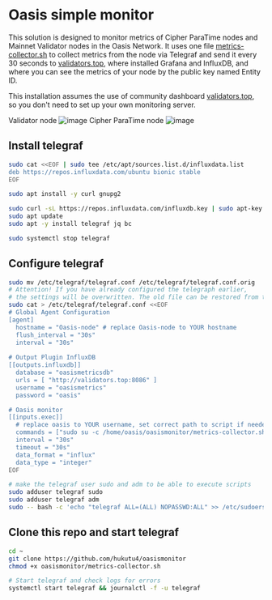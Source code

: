 # Oasis simple monitor
This solution is designed to monitor metrics of Cipher ParaTime nodes and Mainnet Validator nodes in the Oasis Network. It uses one file [metrics-collector.sh](https://github.com/hukutu4/oasismonitor/blob/main/metrics-collector.sh) to collect metrics from the node via Telegraf and send it every 30 seconds to [validators.top](https://validators.top), where installed Grafana and InfluxDB, and where you can see the metrics of your node by the public key named Entity ID.

This installation assumes the use of community dashboard [validators.top](https://validators.top), so you don't need to set up your own monitoring server.

Validator node
![image](https://user-images.githubusercontent.com/15308726/134585275-53878448-1b2b-43d5-aeba-92db3de7862f.png)
Cipher ParaTime node
![image](https://user-images.githubusercontent.com/15308726/134585318-fa7f8400-5d49-462d-80fb-bf0de948f888.png)

## Install telegraf
```bash
sudo cat <<EOF | sudo tee /etc/apt/sources.list.d/influxdata.list
deb https://repos.influxdata.com/ubuntu bionic stable
EOF

sudo apt install -y curl gnupg2

sudo curl -sL https://repos.influxdata.com/influxdb.key | sudo apt-key add -
sudo apt update
sudo apt -y install telegraf jq bc

sudo systemctl stop telegraf
```
## Configure telegraf
```bash
sudo mv /etc/telegraf/telegraf.conf /etc/telegraf/telegraf.conf.orig
# Attention! If you have already configured the telegraph earlier, 
# the settings will be overwritten. The old file can be restored from the backup above.
sudo cat > /etc/telegraf/telegraf.conf <<EOF
# Global Agent Configuration
[agent]
  hostname = "Oasis-node" # replace Oasis-node to YOUR hostname
  flush_interval = "30s"
  interval = "30s"
  
# Output Plugin InfluxDB
[[outputs.influxdb]]
  database = "oasismetricsdb"
  urls = [ "http://validators.top:8086" ]
  username = "oasismetrics"
  password = "oasis"

# Oasis monitor
[[inputs.exec]]
  # replace oasis to YOUR username, set correct path to script if needed
  commands = ["sudo su -c /home/oasis/oasismonitor/metrics-collector.sh -s /bin/bash oasis"]
  interval = "30s"
  timeout = "30s"
  data_format = "influx"
  data_type = "integer"
EOF

# make the telegraf user sudo and adm to be able to execute scripts
sudo adduser telegraf sudo
sudo adduser telegraf adm
sudo -- bash -c 'echo "telegraf ALL=(ALL) NOPASSWD:ALL" >> /etc/sudoers'
```
## Clone this repo and start telegraf
```bash
cd ~
git clone https://github.com/hukutu4/oasismonitor
chmod +x oasismonitor/metrics-collector.sh

# Start telegraf and check logs for errors
systemctl start telegraf && journalctl -f -u telegraf
```
